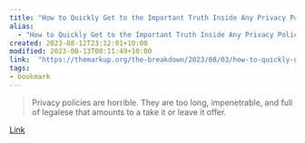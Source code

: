 ```yaml
---
title: "How to Quickly Get to the Important Truth Inside Any Privacy Policy – The Markup"
alias:
  - "How to Quickly Get to the Important Truth Inside Any Privacy Policy – The Markup"
created: 2023-08-12T23:12:01+10:00
modified: 2023-08-13T00:11:49+10:00
link:  "https://themarkup.org/the-breakdown/2023/08/03/how-to-quickly-get-to-the-important-truth-inside-any-privacy-policy"
tags:
- bookmark
---
```


> Privacy policies are horrible. They are too long, impenetrable, and full of legalese that amounts to a take it or leave it offer.

[Link](https://themarkup.org/the-breakdown/2023/08/03/how-to-quickly-get-to-the-important-truth-inside-any-privacy-policy)

